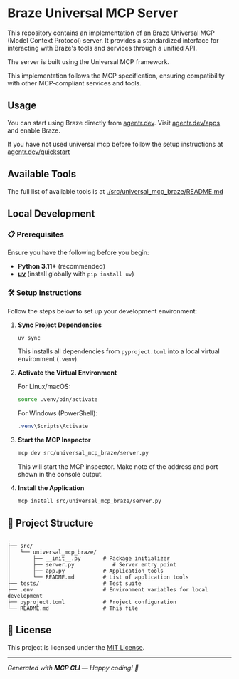 # Braze Universal MCP Server

This repository contains an implementation of an Braze Universal MCP (Model Context Protocol) server. It provides a standardized interface for interacting with Braze's tools and services through a unified API.

The server is built using the Universal MCP framework.

This implementation follows the MCP specification, ensuring compatibility with other MCP-compliant services and tools.

## Usage

You can start using Braze directly from [agentr.dev](https://agentr.dev). Visit [agentr.dev/apps](https://agentr.dev/apps) and enable Braze.

If you have not used universal mcp before follow the setup instructions at [agentr.dev/quickstart](https://agentr.dev/quickstart)

## Available Tools

The full list of available tools is at [./src/universal_mcp_braze/README.md](./src/universal_mcp_braze/README.md)

## Local Development

### 📋 Prerequisites

Ensure you have the following before you begin:

- **Python 3.11+** (recommended)
- **[uv](https://github.com/astral-sh/uv)** (install globally with `pip install uv`)

### 🛠️ Setup Instructions

Follow the steps below to set up your development environment:

1. **Sync Project Dependencies**

   ```bash
   uv sync
   ```

   This installs all dependencies from `pyproject.toml` into a local virtual environment (`.venv`).

2. **Activate the Virtual Environment**

   For Linux/macOS:

   ```bash
   source .venv/bin/activate
   ```

   For Windows (PowerShell):

   ```powershell
   .venv\Scripts\Activate
   ```

3. **Start the MCP Inspector**

   ```bash
   mcp dev src/universal_mcp_braze/server.py
   ```

   This will start the MCP inspector. Make note of the address and port shown in the console output.

4. **Install the Application**
   ```bash
   mcp install src/universal_mcp_braze/server.py
   ```

## 📁 Project Structure

```text
.
├── src/
│   └── universal_mcp_braze/
│       ├── __init__.py       # Package initializer
│       ├── server.py            # Server entry point
│       ├── app.py            # Application tools
│       └── README.md         # List of application tools
├── tests/                    # Test suite
├── .env                      # Environment variables for local development
├── pyproject.toml            # Project configuration
└── README.md                 # This file
```

## 📄 License

This project is licensed under the [MIT License](LICENSE).

---

_Generated with **MCP CLI** — Happy coding! 🚀_
